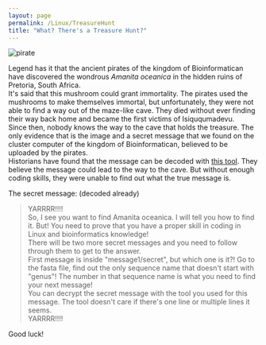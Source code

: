 ```yaml
---
layout: page
permalink: /Linux/TreasureHunt
title: "What? There's a Treasure Hunt?"
---
```


![pirate](../img/pirate.png)

Legend has it that the ancient pirates of the kingdom of Bioinformatican have discovered the wondrous <i>Amanita oceanica</i> in the hidden ruins of Pretoria, South Africa.  
It's said that this mushroom could grant immortality. The pirates used the mushrooms to make themselves immortal, but unfortunately, they were not able to find a way out of the maze-like cave. They died without ever finding their way back home and became the first victims of Isiququmadevu.  
Since then, nobody knows the way to the cave that holds the treasure. The only evidence that is the image and a secret message that we found on the cluster computer of the kingdom of Bioinformatican, believed to be uploaded by the pirates.  
Historians have found that the message can be decoded with [this tool](https://www.online-toolz.com/tools/text-encryption-decryption.php). They believe the message could lead to the way to the cave. But without enough coding skills, they were unable to find out what the true message is.  

The secret message: (decoded already)
  
> YARRRR!!!!  
  So, I see you want to find Amanita oceanica. I will tell you how to find it. But! You need to prove that you have a proper skill in coding in Linux and bioinformatics knowledge!  
  There will be two more secret messages and you need to follow through them to get to the answer.  
  First message is inside "message1/secret", but which one is it?! Go to the fasta file, find out the only sequence name that doesn't start with "genus"! The number in that sequence name is what you need to find your next message!  
  You can decrypt the secret message with the tool you used for this message. The tool doesn't care if there's one line or multiple lines it seems.  
  YARRRR!!!!


Good luck!

